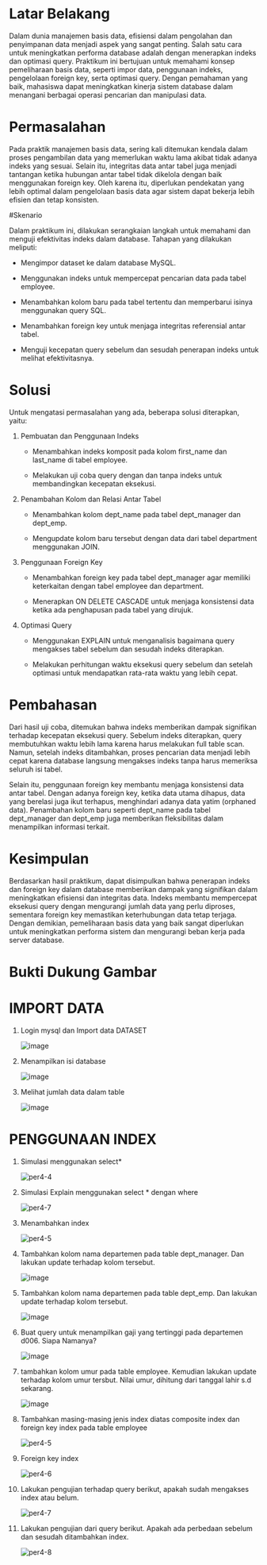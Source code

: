 # Latar Belakang

Dalam dunia manajemen basis data, efisiensi dalam pengolahan dan penyimpanan data menjadi aspek yang sangat penting. Salah satu cara untuk meningkatkan performa database adalah dengan menerapkan indeks dan optimasi query. Praktikum ini bertujuan untuk memahami konsep pemeliharaan basis data, seperti impor data, penggunaan indeks, pengelolaan foreign key, serta optimasi query. Dengan pemahaman yang baik, mahasiswa dapat meningkatkan kinerja sistem database dalam menangani berbagai operasi pencarian dan manipulasi data.

# Permasalahan

Pada praktik manajemen basis data, sering kali ditemukan kendala dalam proses pengambilan data yang memerlukan waktu lama akibat tidak adanya indeks yang sesuai. Selain itu, integritas data antar tabel juga menjadi tantangan ketika hubungan antar tabel tidak dikelola dengan baik menggunakan foreign key. Oleh karena itu, diperlukan pendekatan yang lebih optimal dalam pengelolaan basis data agar sistem dapat bekerja lebih efisien dan tetap konsisten.

#Skenario

Dalam praktikum ini, dilakukan serangkaian langkah untuk memahami dan menguji efektivitas indeks dalam database. Tahapan yang dilakukan meliputi:

- Mengimpor dataset ke dalam database MySQL.

- Menggunakan indeks untuk mempercepat pencarian data pada tabel employee.

- Menambahkan kolom baru pada tabel tertentu dan memperbarui isinya menggunakan query SQL.

- Menambahkan foreign key untuk menjaga integritas referensial antar tabel.

- Menguji kecepatan query sebelum dan sesudah penerapan indeks untuk melihat efektivitasnya.

# Solusi

Untuk mengatasi permasalahan yang ada, beberapa solusi diterapkan, yaitu:

1. Pembuatan dan Penggunaan Indeks

    - Menambahkan indeks komposit pada kolom first_name dan last_name di tabel employee.

    - Melakukan uji coba query dengan dan tanpa indeks untuk membandingkan kecepatan eksekusi.

2. Penambahan Kolom dan Relasi Antar Tabel

    - Menambahkan kolom dept_name pada tabel dept_manager dan dept_emp.

    - Mengupdate kolom baru tersebut dengan data dari tabel department menggunakan JOIN.

3. Penggunaan Foreign Key

    - Menambahkan foreign key pada tabel dept_manager agar memiliki keterkaitan dengan tabel employee dan department.

    - Menerapkan ON DELETE CASCADE untuk menjaga konsistensi data ketika ada penghapusan pada tabel yang dirujuk.

4. Optimasi Query

    - Menggunakan EXPLAIN untuk menganalisis bagaimana query mengakses tabel sebelum dan sesudah indeks diterapkan.

    - Melakukan perhitungan waktu eksekusi query sebelum dan setelah optimasi untuk mendapatkan rata-rata waktu yang lebih cepat.
  
# Pembahasan 

Dari hasil uji coba, ditemukan bahwa indeks memberikan dampak signifikan terhadap kecepatan eksekusi query. Sebelum indeks diterapkan, query membutuhkan waktu lebih lama karena harus melakukan full table scan. Namun, setelah indeks ditambahkan, proses pencarian data menjadi lebih cepat karena database langsung mengakses indeks tanpa harus memeriksa seluruh isi tabel.

Selain itu, penggunaan foreign key membantu menjaga konsistensi data antar tabel. Dengan adanya foreign key, ketika data utama dihapus, data yang berelasi juga ikut terhapus, menghindari adanya data yatim (orphaned data). Penambahan kolom baru seperti dept_name pada tabel dept_manager dan dept_emp juga memberikan fleksibilitas dalam menampilkan informasi terkait.

# Kesimpulan

Berdasarkan hasil praktikum, dapat disimpulkan bahwa penerapan indeks dan foreign key dalam database memberikan dampak yang signifikan dalam meningkatkan efisiensi dan integritas data. Indeks membantu mempercepat eksekusi query dengan mengurangi jumlah data yang perlu diproses, sementara foreign key memastikan keterhubungan data tetap terjaga. Dengan demikian, pemeliharaan basis data yang baik sangat diperlukan untuk meningkatkan performa sistem dan mengurangi beban kerja pada server database.

# Bukti Dukung Gambar

# IMPORT DATA 

1. Login mysql dan Import data DATASET

   ![image](https://github.com/user-attachments/assets/44a20e0c-28a8-4ebd-9813-108df11c9a91)

2. Menampilkan isi database

    ![image](https://github.com/user-attachments/assets/1f613fab-8614-4347-9593-60dfba2b5180)

3. Melihat jumlah data dalam table

   ![image](https://github.com/user-attachments/assets/52bd8dc2-431a-43a5-b870-f435654e4994)

# PENGGUNAAN INDEX 

1. Simulasi menggunakan select*

   ![per4-4](https://github.com/user-attachments/assets/6e275df7-f4ae-4917-89f1-082b1ae41d3d)

2. Simulasi Explain menggunakan select * dengan where

   ![per4-7](https://github.com/user-attachments/assets/4f0ca392-fbd6-4123-87a6-b5af374a8cc3)

3. Menambahkan index

   ![per4-5](https://github.com/user-attachments/assets/9e6f801b-a4f6-41f2-9125-47c4db71b3f0)

4. Tambahkan kolom nama departemen pada table dept_manager. Dan lakukan update terhadap kolom tersebut.

   ![image](https://github.com/user-attachments/assets/f166409a-ebc3-4558-a8c3-43936631ae41)

 5. Tambahkan kolom nama departemen pada table dept_emp. Dan lakukan update terhadap kolom tersebut.

    ![image](https://github.com/user-attachments/assets/cea2dd29-55d4-4ad2-baaa-5c2aeb0cc6a4)

6. Buat query untuk menampilkan gaji yang tertinggi pada departemen d006. Siapa Namanya?

   ![image](https://github.com/user-attachments/assets/289d72d3-2826-4a0c-9fe8-51344a4fe954)

7. tambahkan kolom umur pada table employee. Kemudian lakukan update terhadap kolom umur tersbut. Nilai umur, dihitung dari tanggal lahir s.d sekarang.

   ![image](https://github.com/user-attachments/assets/55667811-af5d-4236-be2f-883a20454038)

8. Tambahkan masing-masing jenis index diatas composite index dan foreign key index pada table employee

   ![per4-5](https://github.com/user-attachments/assets/bb305566-1749-4312-bf5b-312cb18fc587)

9. Foreign key index

    ![per4-6](https://github.com/user-attachments/assets/952c92a1-ddee-4ac5-b51a-1c664879c309)

10. Lakukan pengujian terhadap query berikut, apakah sudah mengakses index atau belum.

    ![per4-7](https://github.com/user-attachments/assets/2d912583-99e7-4229-972d-ca2c1c06f966)

11. Lakukan pengujian dari query berikut. Apakah ada perbedaan sebelum dan sesudah ditambahkan index.

    ![per4-8](https://github.com/user-attachments/assets/ec5ff877-879c-406b-a6cc-df69a1ef0115)










   



